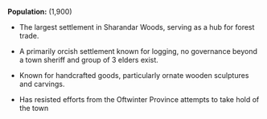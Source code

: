 **Population:** (1,900)

- The largest settlement in Sharandar Woods, serving as a hub for forest trade.

- A primarily orcish settlement known for logging, no governance beyond a town sheriff and group of 3 elders exist.

- Known for handcrafted goods, particularly ornate wooden sculptures and carvings.

- Has resisted efforts from the Oftwinter Province attempts to take hold of the town